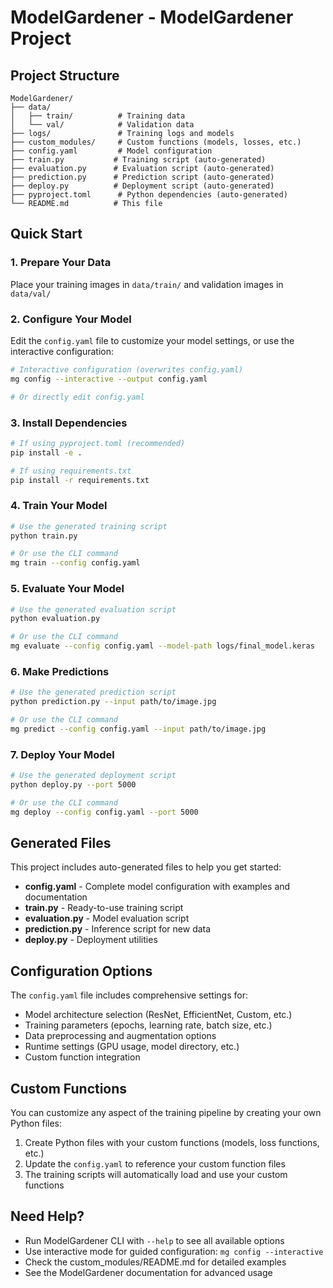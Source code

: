 # ModelGardener - ModelGardener Project

## Project Structure
```
ModelGardener/
├── data/
│   ├── train/          # Training data
│   └── val/            # Validation data
├── logs/               # Training logs and models
├── custom_modules/     # Custom functions (models, losses, etc.)
├── config.yaml         # Model configuration
├── train.py           # Training script (auto-generated)
├── evaluation.py      # Evaluation script (auto-generated)
├── prediction.py      # Prediction script (auto-generated)
├── deploy.py          # Deployment script (auto-generated)
├── pyproject.toml      # Python dependencies (auto-generated)
└── README.md          # This file
```

## Quick Start

### 1. Prepare Your Data
Place your training images in `data/train/` and validation images in `data/val/`

### 2. Configure Your Model
Edit the `config.yaml` file to customize your model settings, or use the interactive configuration:
```bash
# Interactive configuration (overwrites config.yaml)
mg config --interactive --output config.yaml

# Or directly edit config.yaml
```

### 3. Install Dependencies
```bash
# If using pyproject.toml (recommended)
pip install -e .

# If using requirements.txt
pip install -r requirements.txt
```

### 4. Train Your Model
```bash
# Use the generated training script
python train.py

# Or use the CLI command
mg train --config config.yaml
```

### 5. Evaluate Your Model
```bash
# Use the generated evaluation script  
python evaluation.py

# Or use the CLI command
mg evaluate --config config.yaml --model-path logs/final_model.keras
```

### 6. Make Predictions
```bash
# Use the generated prediction script
python prediction.py --input path/to/image.jpg

# Or use the CLI command
mg predict --config config.yaml --input path/to/image.jpg
```

### 7. Deploy Your Model
```bash
# Use the generated deployment script
python deploy.py --port 5000

# Or use the CLI command
mg deploy --config config.yaml --port 5000
```

## Generated Files

This project includes auto-generated files to help you get started:

- **config.yaml** - Complete model configuration with examples and documentation
- **train.py** - Ready-to-use training script
- **evaluation.py** - Model evaluation script
- **prediction.py** - Inference script for new data
- **deploy.py** - Deployment utilities

## Configuration Options

The `config.yaml` file includes comprehensive settings for:
- Model architecture selection (ResNet, EfficientNet, Custom, etc.)  
- Training parameters (epochs, learning rate, batch size, etc.)
- Data preprocessing and augmentation options
- Runtime settings (GPU usage, model directory, etc.)
- Custom function integration

## Custom Functions

You can customize any aspect of the training pipeline by creating your own Python files:
1. Create Python files with your custom functions (models, loss functions, etc.)
2. Update the `config.yaml` to reference your custom function files
3. The training scripts will automatically load and use your custom functions

## Need Help?

- Run ModelGardener CLI with `--help` to see all available options
- Use interactive mode for guided configuration: `mg config --interactive`
- Check the custom_modules/README.md for detailed examples
- See the ModelGardener documentation for advanced usage
